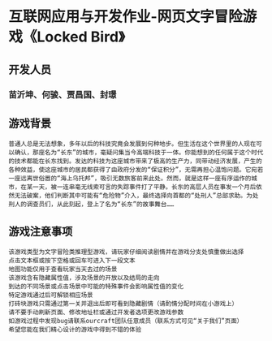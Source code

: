 # **互联网应用与开发作业-网页文字冒险游戏《Locked Bird》**

## 开发人员
### 苗沂坤、何骏、贾昌国、封璟

## 游戏背景
    普通人总是无法想象，多年以后的科技究竟会发展到何种地步。但生活在这个世界里的人现在可以确认，那座名为“长东”的城市，毫疑问集当今高端科技于一体。你能想到的任何属于这个时代的技术都能在长东找到。发达的科技为这座城市带来了极高的生产力，同带动经济发展，产生的各种效益，使这座城市的居民都获得了由政府分发的“保证积分”，无需再担心温饱问题。它宛若一座远离世俗嚣的“海上乌托邦”，吸引无数旅客前来此处。然而，就是这样一座有序运作的城市，在某一天，被一连串毫无线索可言的失踪事件打了平静。长东的高层人员在事发一个月后依然无法破案，他们判断其中可能有“危险物”介入，最终选择向首都的“处刑人”总部求助。为处刑人的调查员们，从此刻起，登上了名为“长东”的故事舞台……
## 游戏注意事项
    该游戏类型为文字冒险类推理型游戏，请玩家仔细阅读剧情并在游戏分支处慎重做出选择
    点击文本框或按下空格或回车可进入下一段文本
    地图功能仅用于查看玩家当天去过的场景
    该游戏含有隐藏属性值，涉及场景的开放以及结局的走向
    到达的不同场景或点击场景中可能的特殊事件会影响属性值的变化
    特定游戏通过后可解锁相应场景
    打砖块游戏只需通过第一关并退出后即可看到隐藏剧情（请酌情分配时间在小游戏上）
    请不要手动刷新页面、修改地址栏或通过开发者选项更改游戏参数
    如游戏过程中发现bug请联系ourcraft团队任意成员（联系方式可见“关于我们”页面）
    希望您能在我们精心设计的游戏中得到不错的体验